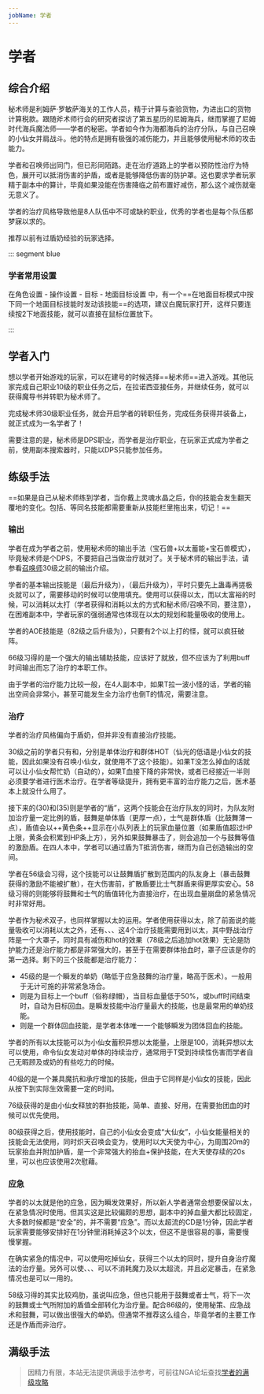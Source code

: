 ```yaml
---
jobName: 学者
---
```


# 学者
<FloatTOC />

## 综合介绍

秘术师是利姆萨·罗敏萨海关的工作人员，精于计算与查验货物，为进出口的货物计算税款。跟随斧术师行会的研究者探访了第五星历的尼姆海兵，继而掌握了尼姆时代海兵魔法师——学者的秘密。学者如今作为海都海兵的治疗分队，与自己召唤的小仙女并肩战斗。他的特点是拥有极强的减伤能力，并且能够使用秘术师的攻击能力。

学者和召唤师出同门，但已形同陌路。走在治疗道路上的学者以预防性治疗为特色，展开可以抵消伤害的护盾，或者是能够降低伤害的防护罩。这也要求学者玩家精于副本中的算计，毕竟如果没能在伤害降临之前布置好减伤，那么这个减伤就毫无意义了。

学者的治疗风格导致他是8人队伍中不可或缺的职业，优秀的学者也是每个队伍都梦寐以求的。

推荐以前有过盾奶经验的玩家选择。

::: segment blue
### 学者常用设置

在角色设置 - 操作设置 - 目标 - 地面目标设置 中，有一个==在地面目标模式中按下同一个地面目标技能时发动该技能==的选项，建议白魔玩家打开，这样只要连续按2下地面技能，就可以直接在鼠标位置放下<Action name="野战治疗阵" />。

:::

## 学者入门

想以学者开始游戏的玩家，可以在建号的时候选择==秘术师==进入游戏。其他玩家完成自己职业10级的职业任务之后，在拉诺西亚接任务<quest name="如何加入秘术师行会" />，并继续<quest name="战场上的谋略" />任务，就可以获得魔导书并转职为秘术师了。

完成秘术师30级职业任务<quest name="秘术最高级命题的证明" type="plus" />，就会开启学者的转职任务<quest name="被遗忘的学问" type="plus" />，完成任务获得<item name="学者之证" />并装备上，就正式成为一名学者了！

需要注意的是，秘术师是DPS职业，而学者是治疗职业，在玩家正式成为学者之前，使用副本搜索器时，只能以DPS只能参加任务。

## 练级手法

==如果是自己从秘术师练到学者，当你戴上灵魂水晶之后，你的技能会发生翻天覆地的变化。包括<Action name="毁坏" />、<Action name="能量吸收" />等同名技能都需要重新从技能栏里拖出来，切记！==

<IncludePage file="_includes/basic/healer.md" />

### 输出

学者在成为学者之前，使用秘术师的输出手法（宝石兽+以太蓄能+宝石兽模式），毕竟秘术师是个DPS，不要把自己当做治疗就对了。关于秘术师的输出手法，请参看[召唤师](/job/summoner.md)30级之前的输出介绍。

学者的基本输出技能是<Action name="毒菌" />（最后升级为<Action name="蛊毒法" />），<Action name="毁灭" />（最后升级为<Action name="极炎法" />），平时只要先上蛊毒再搓极炎就可以了，需要移动的时候可以使用<Action name="毁坏" />填充。使用<Action name="以太超流" />可以获得以太，而以太富裕的时候，可以消耗以太打<Action name="能量吸收" />（学者获得和消耗以太的方式和秘术师/召唤不同，要注意），在困难副本中，学者玩家的强弱通常也体现在以太的规划和能量吸收的使用上。

学者的AOE技能是<Action name="破阵法" />（82级之后升级为<Action name="裂阵法" />），只要有2个以上打的怪，就可以疯狂破阵。

66级习得的<Action name="连环计" />是一个强大的输出辅助技能，应该好了就放，但不应该为了利用buff时间输出而忘了治疗的本职工作。

由于学者的治疗能力比较一般，在4人副本中，如果T拉一波小怪的话，学者的输出空间会非常小，甚至可能发生全力治疗也倒T的情况，需要注意。

### 治疗

学者的治疗风格偏向于盾奶，但并非没有直接治疗技能。

30级之前的学者只有<Action name="医术" />和<Action name="仙光的低语" />，分别是单体治疗和群体HOT（仙光的低语是小仙女的技能，因此如果没有召唤小仙女，就使用不了这个技能）。如果T没怎么掉血的话就可以让小仙女帮忙奶（自动的），如果T血接下降的非常快，或者已经接近一半则必须要学者进行医术治疗。在学者等级提升，拥有更丰富的治疗能力之后，医术基本上就没什么用了。

接下来的<Action name="鼓舞激励之策" />(30)和<Action name="士气高扬之策" />(35)则是学者的“盾”，这两个技能会在治疗队友的同时，为队友附加治疗量一定比例的盾，鼓舞是单体盾（更厚一点），士气是群体盾（比鼓舞薄一点），盾值会以++黄色条++显示在小队列表上的玩家血量位置（如果盾值超过HP上限，黄条会积累到HP条上方），另外如果鼓舞暴击了，则会追加一个与鼓舞等值的激励盾。在四人本中，学者可以通过盾为T抵消伤害，继而为自己创造输出的空间。

学者在56级会习得<Action name="展开战术" />，这个技能可以让鼓舞盾扩散到范围内的队友身上（暴击鼓舞获得的激励不能被扩散），在大伤害前，扩散盾要比士气群盾来得更厚实安心。58级习得的<Action name="应急战术" />则能够将鼓舞和士气的盾值转化为直接治疗，在出现血量崩盘的紧急情况时非常好用。

学者作为秘术双子，也同样掌握以太的运用。学者使用<Action name="以太超流" />获得以太，除了前面说的能量吸收可以消耗以太之外，还有<Action name="生命活性法" />、<Action name="野战治疗阵" />、<Action name="不屈不挠之策" />、<Action name="深谋远虑之策" />这4个治疗技能需要用到以太，其中野战治疗阵是一个大罩子，同时具有减伤和hot的效果（78级之后追加hot效果）无论是防护能力还是治疗能力都是非常强大的，甚至于在需要群体抬血时，罩子应该是你的第一选择。剩下的三个技能都是治疗能力：

* 45级的<Action name="生命活性法" />是一个瞬发的单奶（略低于应急鼓舞的治疗量，略高于医术）。一般用于无计可施的非常紧急场合。
* <Action name="深谋远虑之策" />则是为目标上一个buff（俗称绿帽），当目标血量低于50%，或buff时间结束时，自动为目标回血。是瞬发技能中治疗量最大的技能，也是最常用的单奶技能。
* <Action name="不屈不挠之策" />则是一个群体回血技能，是学者本体唯一一个能够瞬发为团体回血的技能。

学者的所有以太技能可以为小仙女蓄积异想以太能量，上限是100，消耗异想以太可以使用<Action name="以太契约" />，命令仙女发动对单体的持续治疗，通常用于T受到持续性伤害而学者自己无暇顾及或奶的有些吃力的时候。

40级的<Action name="异想的幻光" />是一个兼具魔抗和承疗增加的技能，但由于它同样是小仙女的技能，因此从按下到实际生效需要一定的时间。

76级获得的<Action name="异想的祥光" />是由小仙女释放的群抬技能，简单、直接、好用，在需要抬团血的时候可以优先使用。

80级获得<Action name="炽天召唤" />之后，使用技能时，自己的小仙女会变成“大仙女”，小仙女能量相关的技能会无法使用，同时炽天召唤会变为<Action name="慰藉" />，使用时以大天使为中心，为周围20m的玩家抬血并附加护盾，是一个非常强大的抬血+保护技能，在大天使存续的20s里，可以也应该使用2次慰藉。

### 应急

学者的以太就是他的应急，因为瞬发效果好，所以新人学者通常会想要保留以太，在紧急情况时使用。但其实这是比较偏颇的思想，副本中的掉血量大都比较固定，大多数时候都是“安全”的，并不需要“应急”。而以太超流的CD是1分钟，因此学者玩家需要能够安排好在1分钟里消耗掉这3个以太，但这不是很容易的事，需要慢慢掌握。

在确实紧急的情况中，可以使用<Action name="转化" />吃掉仙女，获得三个以太的同时，提升自身治疗魔法的治疗量。另外<Action name="秘策" />可以使<Action name="鼓舞激励之策" />、<Action name="士气高扬之策" />、<Action name="不屈不挠之策" />、<Action name="深谋远虑之策" />可以不消耗魔力及以太超流，并且必定暴击，在紧急情况也是可以一用的。

58级习得的<Action name="应急战术" />其实比较鸡肋，虽说叫应急，但也只能用于鼓舞或者士气，将下一次的<Action name="鼓舞激励之策">鼓舞</Action>或<Action name="士气高扬之策">士气</Action>所附加的盾值全部转化为治疗量。配合86级的<Action name="生命回生法" />，使用秘策、应急战术和鼓舞，可以做出很强大的单奶。但通常不推荐这么组合，毕竟学者的主要工作还是作盾而非治疗。

## 满级手法

> 因精力有限，本站无法提供满级手法参考，可前往NGA论坛查找[学者的满级攻略](https://bbs.nga.cn/thread.php?key=%E5%AD%A6%E8%80%85&fid=698)